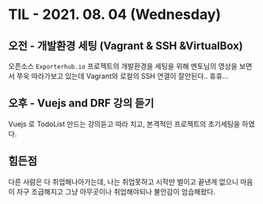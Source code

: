 # TIL - 2021. 08. 04 (Wednesday)

## 오전 - 개발환경 세팅 (Vagrant & SSH &VirtualBox)

오픈소스 `Exporterhub.io` 프로젝트의 개발환경을 세팅을 위해 멘토님의 영상을 보면서 쭈욱 따라가보고 있는데 Vagrant와 로컬의 SSH 연결이 잘안된다.. 휴휴... 

## 오후 - Vuejs and DRF 강의 듣기

Vuejs 로 TodoList 만드는 강의듣고 따라 치고, 본격적인 프로젝트의 초기세팅을 하였다.

## 힘든점

다른 사람은 다 취업해나아가는데, 나는 취업못하고 시작만 벌이고 끝낸게 없으니 마음이 자구 조급해지고 그냥 아무곳이나 취업해야되나 불안감이 엄습해왔다. 

